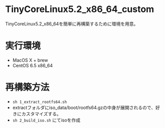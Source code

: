 TinyCoreLinux5.2_x86_64_custom
==============================

TinyCoreLinux5.2_x86_64を簡単に再構築するために環境を用意。

実行環境
==========

* MacOS X + brew
* CentOS 6.5 x86_64

再構築方法
==========

* `sh 1_extract_rootfs64.sh`
* extractフォルダにiso_data/boot/rootfs64.gzの中身が展開されるので、好きにカスタマイズする。
* `sh 2_build_iso.sh` にてisoを作成
